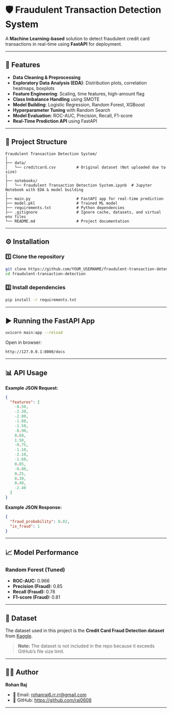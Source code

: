 # 🛡 Fraudulent Transaction Detection System

A **Machine Learning-based** solution to detect fraudulent credit card transactions in real-time using **FastAPI** for deployment.

---

## 📌 Features
- **Data Cleaning & Preprocessing**
- **Exploratory Data Analysis (EDA)**: Distribution plots, correlation heatmaps, boxplots
- **Feature Engineering**: Scaling, time features, high-amount flag
- **Class Imbalance Handling** using SMOTE
- **Model Building**: Logistic Regression, Random Forest, XGBoost
- **Hyperparameter Tuning** with Random Search
- **Model Evaluation**: ROC-AUC, Precision, Recall, F1-score
- **Real-Time Prediction API** using FastAPI

---

## 📂 Project Structure
```
Fraudulent Transaction Detection System/
│
├── data/
│   └── creditcard.csv         # Original dataset (Not uploaded due to size)
│
├── notebooks/
│   └── Fraudulent Transaction Detection System.ipynb  # Jupyter Notebook with EDA & model building
│
├── main.py                    # FastAPI app for real-time prediction
├── model.pkl                  # Trained ML model
├── requirements.txt           # Python dependencies
├── .gitignore                 # Ignore cache, datasets, and virtual env files
└── README.md                  # Project documentation
```

---

## ⚙️ Installation

### 1️⃣ Clone the repository
```bash
git clone https://github.com/YOUR_USERNAME/fraudulent-transaction-detection.git
cd fraudulent-transaction-detection
```

### 2️⃣ Install dependencies
```bash
pip install -r requirements.txt
```

---

## ▶️ Running the FastAPI App
```bash
uvicorn main:app --reload
```

Open in browser:
```
http://127.0.0.1:8000/docs
```

---

## 📊 API Usage

**Example JSON Request:**
```json
{
  "features": [
    -0.50,
    -2.30,
    -2.00,
    -1.80,
    -1.50,
    -0.90,
    0.60,
    1.50,
    -0.75,
    -1.10,
    -2.10,
    -1.60,
    0.85,
    -0.80,
    0.25,
    0.30,
    0.40,
    -2.40
  ]
}

```

**Example JSON Response:**
```json
{
  "fraud_probability": 0.82,
  "is_fraud": 1
}
```

---

## 📈 Model Performance

### Random Forest (Tuned)
- **ROC-AUC:** 0.966
- **Precision (Fraud):** 0.85
- **Recall (Fraud):** 0.78
- **F1-score (Fraud):** 0.81

---

## 📄 Dataset
The dataset used in this project is the **Credit Card Fraud Detection dataset** from [Kaggle](https://www.kaggle.com/mlg-ulb/creditcardfraud).

> **Note:** The dataset is not included in the repo because it exceeds GitHub’s file size limit.

---

## 👨‍💻 Author
**Rohan Raj**
- 📧 Email: rohanraj6.rr.rr@gmail.com
- 🔗 GitHub: https://github.com/raj0608

---
